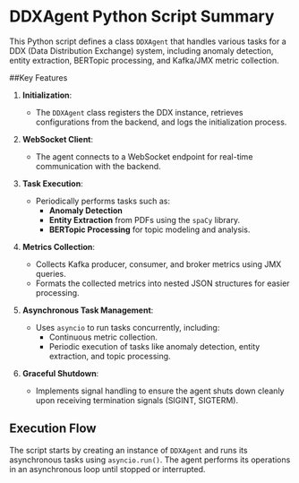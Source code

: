 # DDXAgent Python Script Summary

This Python script defines a class `DDXAgent` that handles various tasks for a DDX (Data Distribution Exchange) system, including anomaly detection, entity extraction, BERTopic processing, and Kafka/JMX metric collection.

##Key Features

1. **Initialization**:
   - The `DDXAgent` class registers the DDX instance, retrieves configurations from the backend, and logs the initialization process.

2. **WebSocket Client**:
   - The agent connects to a WebSocket endpoint for real-time communication with the backend.

3. **Task Execution**:
   - Periodically performs tasks such as:
     - **Anomaly Detection**
     - **Entity Extraction** from PDFs using the `spaCy` library.
     - **BERTopic Processing** for topic modeling and analysis.

4. **Metrics Collection**:
   - Collects Kafka producer, consumer, and broker metrics using JMX queries.
   - Formats the collected metrics into nested JSON structures for easier processing.

5. **Asynchronous Task Management**:
   - Uses `asyncio` to run tasks concurrently, including:
     - Continuous metric collection.
     - Periodic execution of tasks like anomaly detection, entity extraction, and topic processing.

6. **Graceful Shutdown**:
   - Implements signal handling to ensure the agent shuts down cleanly upon receiving termination signals (SIGINT, SIGTERM).

## Execution Flow

The script starts by creating an instance of `DDXAgent` and runs its asynchronous tasks using `asyncio.run()`. The agent performs its operations in an asynchronous loop until stopped or interrupted.

